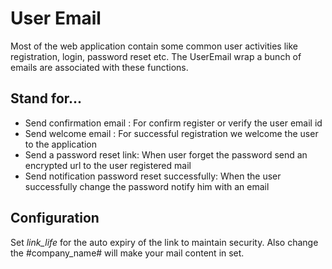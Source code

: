 # User Email
Most of the web application contain some common user activities like registration, login, password reset etc. The UserEmail wrap a bunch of emails are associated with these functions.


## Stand for...
- Send confirmation email : For confirm register or verify the user email id
- Send welcome email : For successful registration we welcome the user to the application
- Send a password reset link: When user forget the password send an encrypted url to the user registered mail
- Send notification password reset successfully: When the user successfully change the password notify him with an email

## Configuration
Set *link_life* for the auto expiry of the link to maintain security. Also change the #company_name# will make your mail content in set.

